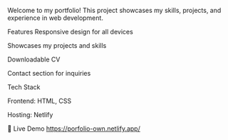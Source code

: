
Welcome to my portfolio! This project showcases my skills, projects, and experience in web development.

Features
Responsive design for all devices

Showcases my projects and skills

Downloadable CV

Contact section for inquiries

Tech Stack

Frontend: HTML, CSS

Hosting: Netlify

🔗 Live Demo
https://porfolio-own.netlify.app/
